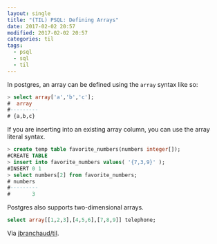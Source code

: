 ```yaml
---
layout: single
title: "(TIL) PSQL: Defining Arrays"
date: 2017-02-02 20:57
modified: 2017-02-02 20:57
categories: til
tags:
  - psql
  - sql
  - til
---
```


In postgres, an array can be defined using the `array` syntax like so:

```sql
> select array['a','b','c'];
#  array
#---------
# {a,b,c}
```

If you are inserting into an existing array column, you can use the array
literal syntax.

```sql
> create temp table favorite_numbers(numbers integer[]);
#CREATE TABLE
> insert into favorite_numbers values( '{7,3,9}' );
#INSERT 0 1
> select numbers[2] from favorite_numbers;
# numbers
#---------
#       3
```

Postgres also supports two-dimensional arrays.

```sql
select array[[1,2,3],[4,5,6],[7,8,9]] telephone;
```

Via [jbranchaud/til](https://github.com/jbranchaud/til).
